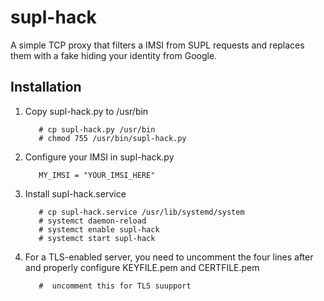 # supl-hack

A simple TCP proxy that filters a IMSI from SUPL requests and replaces them with a fake hiding your identity from Google.

Installation
---

1. Copy supl-hack.py to /usr/bin

          # cp supl-hack.py /usr/bin
          # chmod 755 /usr/bin/supl-hack.py
      
1. Configure your IMSI in supl-hack.py

          MY_IMSI = "YOUR_IMSI_HERE"

1. Install supl-hack.service

          # cp supl-hack.service /usr/lib/systemd/system
          # systemct daemon-reload
          # systemct enable supl-hack
          # systemct start supl-hack
      
1. For a TLS-enabled server, you need to uncomment the four lines after and properly configure KEYFILE.pem and CERTFILE.pem

          #  uncomment this for TLS suupport
      
  
